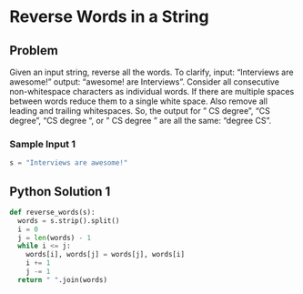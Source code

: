 # Reverse Words in a String

## Problem
Given an input string, reverse all the words. To clarify, input: “Interviews are awesome!” output: “awesome! are Interviews”. Consider all consecutive non-whitespace characters as individual words. If there are multiple spaces between words reduce them to a single white space. Also remove all leading and trailing whitespaces. So, the output for ”   CS degree”, “CS    degree”, “CS degree   “, or ”   CS   degree   ” are all the same: “degree CS”.

### Sample Input 1
```python
s = "Interviews are awesome!"
```

## Python Solution 1
```python
def reverse_words(s):
  words = s.strip().split()
  i = 0
  j = len(words) - 1
  while i <= j:
    words[i], words[j] = words[j], words[i]
    i += 1
    j -= 1
  return " ".join(words)
```